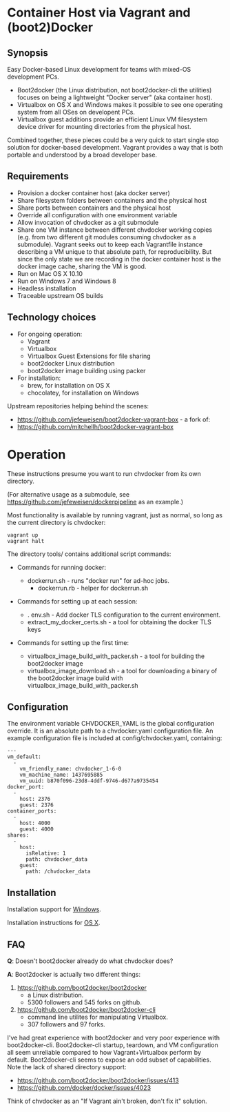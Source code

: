 # Container Host via Vagrant and (boot2)Docker

## Synopsis

Easy Docker-based Linux development for teams with mixed-OS development PCs.

- Boot2docker (the Linux distribution, not boot2docker-cli the utilities) focuses on being a lightweight "Docker server" (aka container host).
- Virtualbox on OS X and Windows makes it possible to see one operating system from all OSes on developent PCs.
- Virtualbox guest additions provide an efficient Linux VM filesystem device driver for mounting directories from the physical host.

Combined together, these pieces could be a very quick to start single stop solution for docker-based development.  Vagrant provides a way that is both portable and understood by a broad developer base.

## Requirements

- Provision a docker container host (aka docker server)
- Share filesystem folders between containers and the physical host
- Share ports between containers and the physical host
- Override all configuration with one environment variable
- Allow invocation of chvdocker as a git submodule
- Share one VM instance between different chvdocker working copies (e.g. from two different git modules consuming chvdocker as a submodule).  Vagrant seeks out to keep each Vagrantfile instance describing a VM unique to that absolute path, for reproducibility.  But since the only state we are recording in the docker container host is the docker image cache, sharing the VM is good.
- Run on Mac OS X 10.10
- Run on Windows 7 and Windows 8
- Headless installation
- Traceable upstream OS builds

## Technology choices

- For ongoing operation:
    - Vagrant
    - Virtualbox
    - Virtualbox Guest Extensions for file sharing
    - boot2docker Linux distribution
    - boot2docker image building using packer
- For installation:
    - brew, for installation on OS X
    - chocolatey, for installation on Windows

Upstream repositories helping behind the scenes:
- https://github.com/jefeweisen/boot2docker-vagrant-box - a fork of:
- https://github.com/mitchellh/boot2docker-vagrant-box


# Operation

These instructions presume you want to run chvdocker from its own directory.

(For alternative usage as a submodule, see https://github.com/jefeweisen/dockerpipeline as an example.)

Most functionality is available by running vagrant, just as normal, so long as the current directory is chvdocker:

    vagrant up
    vagrant halt

The directory tools/ contains additional script commands:

- Commands for running docker:

    - dockerrun.sh - runs "docker run" for ad-hoc jobs.
        - dockerrun.rb - helper for dockerrun.sh

- Commands for setting up at each session:

    - . env.sh - Add docker TLS configuration to the current environment.
    - extract_my_docker_certs.sh - a tool for obtaining the docker TLS keys

- Commands for setting up the first time:

    - virtualbox_image_build_with_packer.sh - a tool for building the boot2docker image
    - virtualbox_image_download.sh - a tool for downloading a binary of the boot2docker image build with virtualbox_image_build_with_packer.sh



## Configuration

The environment variable CHVDOCKER_YAML is the global configuration override.  It is an absolute path to a chvdocker.yaml configuration file.  An example configuration file is included at config/chvdocker.yaml, containing:

    ---
    vm_default:
      -
        vm_friendly_name: chvdocker_1-6-0
        vm_machine_name: 1437695885
        vm_uuid: b870f096-23d8-4ddf-9746-d677a9735454
    docker_port:
      -
        host: 2376
        guest: 2376
    container_ports:
      -
        host: 4000
        guest: 4000
    shares:
      -
        host:
          isRelative: 1
          path: chvdocker_data
        guest:
          path: /chvdocker_data

## Installation

Installation support for [Windows](windows/InstallationOnWindows.md).

Installation instructions for [OS X](MacOSX/InstallationOnMacOSX.md).

## FAQ

<b>Q</b>: Doesn't boot2docker already do what chvdocker does?

<b>A</b>: Boot2docker is actually two different things:

1. https://github.com/boot2docker/boot2docker
    - a Linux distribution.
    - 5300 followers and 545 forks on github.
2. https://github.com/boot2docker/boot2docker-cli
    - command line utilites for manipulating Virtualbox.
    - 307 followers and 97 forks.

I've had great experience with boot2docker and very poor experience with boot2docker-cli.  Boot2docker-cli startup, teardown, and VM configuration all seem unreliable compared to how Vagrant+Virtualbox perform by default.  Boot2docker-cli seems to expose an odd subset of capabilities.  Note the lack of shared directory support:

- https://github.com/boot2docker/boot2docker/issues/413
- https://github.com/docker/docker/issues/4023

Think of chvdocker as an "If Vagrant ain't broken, don't fix it" solution.
